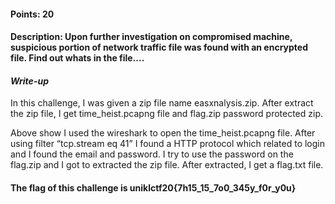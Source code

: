#### Points: 20

#### Description: Upon further investigation on compromised machine, suspicious portion of network traffic file was found with an encrypted file. Find out whats in the file....

#### _Write-up_

In this challenge, I was given a zip file name easxnalysis.zip. After extract the zip file, I get time_heist.pcapng file and flag.zip password protected zip. 

Above show I used the wireshark to open the time_heist.pcapng file. After using filter “tcp.stream eq 41” I found a HTTP protocol which related to login and I found the email and password. I try to use the password on the flag.zip and I got to extracted the zip file. After extracted, I get a flag.txt file.

#### The flag of this challenge is uniklctf20{7h15_15_7o0_345y_f0r_y0u}


